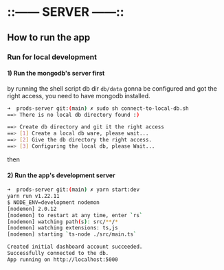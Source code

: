# ::—— SERVER ——::

## How to run the app

### Run for local development

#### 1) Run the mongodb's server first

by running the shell script db dir `db/data` gonna be configured and got the right access,
you need to have mongodb installed.

```bash
➜  prods-server git:(main) ✗ sudo sh connect-to-local-db.sh
==> There is no local db directory found :)

==> Create db directory and git it the right access
==> [1] Create a local db ware, please wait...
==> [2] Give the db directory the right access.
==> [3] Configuring the local db, please Wait...
```

then

#### 2) Run the app's development server

```bash
➜  prods-server git:(main) ✗ yarn start:dev
yarn run v1.22.11
$ NODE_ENV=development nodemon
[nodemon] 2.0.12
[nodemon] to restart at any time, enter `rs`
[nodemon] watching path(s): src/**/*
[nodemon] watching extensions: ts,js
[nodemon] starting `ts-node ./src/main.ts`

Created initial dashboard account succeeded.
Successfully connected to the db.
App running on http://localhost:5000
```
